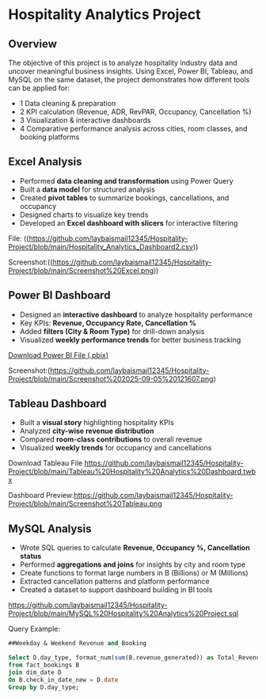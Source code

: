 #  Hospitality Analytics Project
## Overview 
The objective of this project is to analyze hospitality industry data and uncover meaningful business insights.
Using Excel, Power BI, Tableau, and MySQL on the same dataset, the project demonstrates how different tools can be applied for:

- 1 Data cleaning & preparation
- 2 KPI calculation (Revenue, ADR, RevPAR, Occupancy, Cancellation %)
- 3 Visualization & interactive dashboards
- 4 Comparative performance analysis across cities, room classes, and booking platforms

##  Excel Analysis
- Performed **data cleaning and transformation** using Power Query  
- Built a **data model** for structured analysis  
- Created **pivot tables** to summarize bookings, cancellations, and occupancy  
- Designed charts to visualize key trends  
- Developed an **Excel dashboard with slicers** for interactive filtering  

 File: ((https://github.com/laybaismail12345/Hospitality-Project/blob/main/Hospitality_Analytics_Dashboard2.csv))

 Screenshot:((https://github.com/laybaismail12345/Hospitality-Project/blob/main/Screenshot%20Excel.png))


##  Power BI Dashboard
- Designed an **interactive dashboard** to analyze hospitality performance  
- Key KPIs: **Revenue, Occupancy Rate, Cancellation %**  
- Added **filters (City & Room Type)** for drill-down analysis  
- Visualized **weekly performance trends** for better business tracking  

 [Download Power BI File (.pbix)](https://github.com/laybaismail12345/Hospitality-Project/blob/main/Hospitality_Analatics_Dashboard%20power%20bi.pbix)  

 Screenshot:(https://github.com/laybaismail12345/Hospitality-Project/blob/main/Screenshot%202025-09-05%20121607.png)


##  Tableau Dashboard
- Built a **visual story** highlighting hospitality KPIs  
- Analyzed **city-wise revenue distribution**  
- Compared **room-class contributions** to overall revenue  
- Visualized **weekly trends** for occupancy and cancellations  

 Download Tableau File  https://github.com/laybaismail12345/Hospitality-Project/blob/main/Tableau%20Hospitality%20Analytics%20Dashboard.twbx

 Dashboard Preview:https://github.com/laybaismail12345/Hospitality-Project/blob/main/Screenshot%20Tableau.png


##  MySQL Analysis
- Wrote SQL queries to calculate **Revenue, Occupancy %, Cancellation status**  
- Performed **aggregations and joins** for insights by city and room type
- Create functions to format large numbers in B (Billions) or M (Millions)
- Extracted cancellation patterns and platform performance  
- Created a dataset to support dashboard building in BI tools  

 https://github.com/laybaismail12345/Hospitality-Project/blob/main/MySQL%20Hospitality%20Analytics%20Project.sql 

 Query Example:  
```sql
##Weekday & Weekend Revenue and Booking

Select D.day_type, format_num(sum(B.revenue_generated)) as Total_Revenue , count(B.booking_status) as Total_Bookings
from fact_bookings B
join dim_date D
On B.check_in_date_new = D.date
Group by D.day_type;
  
